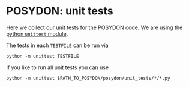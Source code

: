 # POSYDON: unit tests

Here we collect our unit tests for the POSYDON code. We are using the [python `unittest` module](https://docs.python.org/3/library/unittest.html).

The tests in each `TESTFILE` can be run via

    python -m unittest TESTFILE

If you like to run all unit tests you can use

    python -m unittest $PATH_TO_POSYDON/posydon/unit_tests/*/*.py